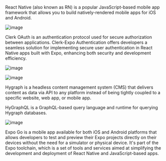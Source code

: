 React Native (also known as RN) is a popular JavaScript-based mobile app framework that allows you to build natively-rendered mobile apps for iOS and Android.


![image](https://github.com/tanmayyjais/codeLearn/assets/120260825/a1fb8315-a7a0-4aab-a2ab-9111a7d6a1b1)


Clerk OAuth is an authentication protocol used for secure authorization between applications. Clerk-Expo Authentication offers developers a seamless solution for implementing secure user authentication in React Native apps built with Expo, enhancing both security and development efficiency.

![image](https://github.com/tanmayyjais/codeLearn/assets/120260825/f4dfe8df-1a32-4871-965f-3ffa9e0cb63f)

![image](https://github.com/tanmayyjais/codeLearn/assets/120260825/00de7ef7-0f52-4115-879c-11062285b3fc)

Hygraph is a headless content management system (CMS) that delivers content as data via API to any platform instead of being tightly coupled to a specific website, web app, or mobile app.

HyGraphQL is a GraphQL-based query language and runtime for querying Hygraph databases.

![image](https://github.com/tanmayyjais/codeLearn/assets/120260825/798dea79-0455-4a16-bd31-6bcf5d5d0892)

Expo Go is a mobile app available for both iOS and Android platforms that allows developers to test and preview their Expo projects directly on their devices without the need for a simulator or physical device. It's part of the Expo toolchain, which is a set of tools and services aimed at simplifying the development and deployment of React Native and JavaScript-based apps.


